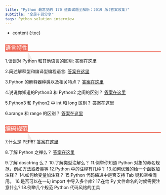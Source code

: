 ```yaml
---
title: "Python 最常见的 170 道面试题全解析：2019 版(答案收集)"
subtitle: "全是干货分享"
tags: Python solution interview
---
```







* content
{:toc}




<h3 style="color:inherit;line-height:inherit;font-weight:bold;border-bottom:2px solid rgb(239,112,96);font-size:1.3em;" id="-1"><span style="font-size:inherit;line-height:inherit;font-weight:normal;background:rgb(239,112,96);color:rgb(255,255,255);">语言特性</span><span style="vertical-align:bottom;border-bottom:36px solid rgb(239,235,233);border-right:20px solid transparent;"> </span><a class="anchorjs-link " href="#-1" aria-label="Anchor link for:  1" data-anchorjs-icon="#" style="opacity: 1; padding-left: 0.375em;"></a></h3>

1.谈谈对 Python 和其他语言的区别:
[答案在这里](https://victorfengming.github.io/2019/11/28/python-feature/)

2.简述解释型和编译型编程语言:
[答案在这里](https://victorfengming.github.io/2019/11/28/compile-explain/)

3.Python 的解释器种类以及相关特点？
[答案在这里](https://victorfengming.github.io/2019/11/28/interpreter-type/)

4.说说你知道的Python3 和 Python2 之间的区别？
[答案在这里](https://victorfengming.github.io/2019/11/28/python2-python3/)

5.Python3 和 Python2 中 int 和 long 区别？
[答案在这里](https://victorfengming.github.io/2019/11/28/python23-long/)

6.xrange 和 range 的区别？
[答案在这里](https://victorfengming.github.io/2019/11/28/python-range-xrange/)



<h3 style="color:inherit;line-height:inherit;font-weight:bold;border-bottom:2px solid rgb(239,112,96);font-size:1.3em;" id="-1"><a name="t0"></a><span style="font-size:inherit;line-height:inherit;font-weight:normal;background:rgb(239,112,96);color:rgb(255,255,255);">编码规范</span><span style="vertical-align:bottom;border-bottom:36px solid rgb(239,235,233);border-right:20px solid transparent;"> </span><a class="anchorjs-link " href="#-1" aria-label="Anchor link for:  1" data-anchorjs-icon="#" style="opacity: 1; padding-left: 0.375em;"></a></h3>

7.什么是 PEP8?
[答案在这里](https://victorfengming.github.io/2019/11/28/python-range-xrange/)

8.了解 Python 之禅么？
[答案在这里](https://victorfengming.github.io/2019/11/28/python-range-xrange/)

9.了解 dosctring 么？
10.了解类型注解么？
11.例举你知道 Python 对象的命名规范，例如方法或者类等
12.Python 中的注释有几种？
13.如何优雅的给一个函数加注释？
14.如何给变量加注释？
15.Python 代码缩进中是否支持 Tab 键和空格混用。
16.是否可以在一句 import 中导入多个库?
17.在给 Py 文件命名的时候需要注意什么?
18.例举几个规范 Python 代码风格的工具